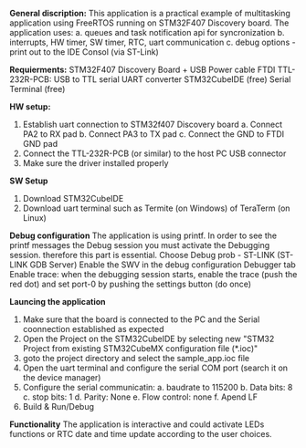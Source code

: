 **General discription:**
This application is a practical example of multitasking application using FreeRTOS running on STM32F407 Discovery board. 
The application uses:
a. queues and task notification api for syncronization 
b. interrupts, HW timer, SW timer, RTC, uart communication
c. debug options - print out to the IDE Consol (via ST-Link)

**Requierments:**
STM32F407 Discovery Board + USB Power cable
FTDI TTL-232R-PCB: USB to TTL serial UART converter
STM32CubeIDE (free)
Serial Terminal (free)

**HW setup:**
1. Establish uart connection to STM32f407 Discovery board
a. Connect PA2 to RX pad 
b. Connect PA3 to TX pad
c. Connect the GND to FTDI GND pad
2. Connect the TTL-232R-PCB (or similar) to the host PC USB connector
3. Make sure the driver installed properly

**SW Setup**
1. Download STM32CubeIDE
2. Download uart terminal such as Termite (on Windows) of TeraTerm (on Linux)

**Debug configuration**
The application is using printf. In order to see the printf messages the Debug session you must activate the Debugging session. therefore this part is essential.
Choose Debug prob - ST-LINK (ST-LINK GDB Server)
Enable the SWV in the debug configuration Debugger tab
Enable trace: when the debugging session starts, enable the trace (push the red dot) and set port-0 by pushing the settings button (do once)

**Launcing the application**
1. Make sure that the board is connected to the PC and the Serial coonnection established as expected
2. Open the Project on the STM32CubeIDE by selecting new "STM32 Project from existing STM32CubeMX configuration file (*.ioc)"
3. goto the project directory and select the sample_app.ioc file
4. Open the uart terminal and configure the serial COM port (search it on the device manager)
5. Configure the serial communicatin:
  a. baudrate to 115200
  b. Data bits: 8
  c. stop bits: 1
  d. Parity: None
  e. Flow control: none
  f. Apend LF
6. Build & Run/Debug
 
**Functionality**
The application is interactive and could activate LEDs functions or RTC date and time update according to the user choices. 



